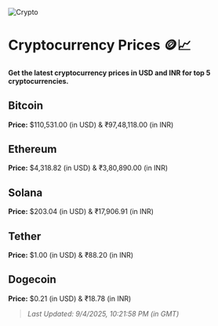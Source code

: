 
![Crypto](https://www.techguide.com.au/wp-content/uploads/2020/11/crypto3.jpeg)

# Cryptocurrency Prices 🪙📈

#### Get the latest cryptocurrency prices in USD and INR for top 5 cryptocurrencies.

## Bitcoin

**Price:** $110,531.00 (in USD) & ₹97,48,118.00 (in INR)

## Ethereum

**Price:** $4,318.82 (in USD) & ₹3,80,890.00 (in INR)

## Solana

**Price:** $203.04 (in USD) & ₹17,906.91 (in INR)

## Tether

**Price:** $1.00 (in USD) & ₹88.20 (in INR)

## Dogecoin

**Price:** $0.21 (in USD) & ₹18.78 (in INR)

> _Last Updated: 9/4/2025, 10:21:58 PM (in GMT)_
